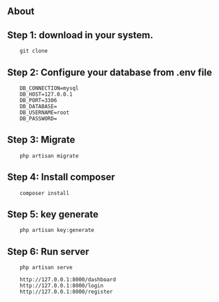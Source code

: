 ## About
<h2>Step 1: download in your system.</h2>  
    
        git clone  
    
<h2>Step 2: Configure your database from .env file</h2> 
    
        DB_CONNECTION=mysql
        DB_HOST=127.0.0.1
        DB_PORT=3306
        DB_DATABASE=
        DB_USERNAME=root
        DB_PASSWORD=
    
<h2>Step 3: Migrate</h2> 

        php artisan migrate
    
<h2>Step 4: Install composer</h2> 

        composer install
    
<h2>Step 5: key generate</h2> 

        php artisan key:generate
    
<h2>Step 6: Run server</h2>  

        php artisan serve
    
        http://127.0.0.1:8000/dashboard
        http://127.0.0.1:8000/login
        http://127.0.0.1:8000/register 
 
